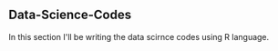 ## Data-Science-Codes ##
In this section I'll be writing the data scirnce codes using R language.   
  
